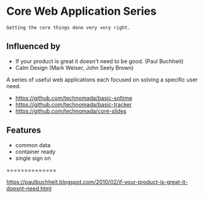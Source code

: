 # Core Web Application Series

`Getting the core things done very very right.`

## Influenced by
- If your product is great it doesn't need to be good. (Paul Buchheit)
- Calm Design (Mark Weiser, John Seely Brown)

A series of useful web applications each focused on solving a specific user need.

- https://github.com/technomada/basic-soltime
- https://github.com/technomada/basic-tracker
- https://github.com/technomada/core-slides

## Features
- common data
- container ready
- single sign on


==============

https://paulbuchheit.blogspot.com/2010/02/if-your-product-is-great-it-doesnt-need.html


